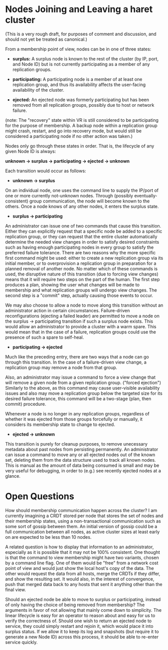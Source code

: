 Nodes Joining and Leaving a haret cluster
=================

(This is a very rough draft, for purposes of comment and discussion, and
should not yet be treated as canonical.)

From a membership point of view, nodes can be in one of three states:

- **surplus:**
A surplus node is known to the rest of the cluster (by IP, port, and Node
ID) but is not currently participating as a member of any replication groups.

- **participating:**
A participating node is a member of at least one replication group, and
thus its availability affects the user-facing availability of the cluster.

- **ejected:**
An ejected node was formerly participating but has been removed from all
replication groups, possibly due to host or network failure.

(note: The "recovery" state within VR is still considered to be participating
for the purpose of membership. A backup node within a replication group might
crash, restart, and go into recovery mode, but would still be considered a
participating node if no other action was taken.)

Nodes only go through these states in order. That is, the lifecycle of any
given Node ID is always:

**unknown -> surplus -> participating -> ejected -> unknown**

Each transition would occur as follows:

- **unknown -> surplus**

On an individual node, one uses the command line to supply the IP/port of one
or more currently not-unknown nodes. Through (possibly eventually-consistent)
group communication, the node will become known to the others. Once a node
knows of any other nodes, it enters the surplus state.

- **surplus -> participating**

An administrator can issue one of two commands that cause this transition.
Either they can explicitly request that a specific node be added to a specific
replication group, or they can request that the entire cluster automatically
determine the needed view changes in order to satisfy desired constraints
such as having enough participating nodes in every group to satisfy the
preferred failure tolerance. There are two reasons why the more specific first
command might be used: either to create a new replication group via its
initial member, or to overprovision a replication group in preparation for a
planned removal of another node. No matter which of these commands is used,
the disruptive nature of this transition (due to forcing view changes) means
that it will require two steps on the part of the human. The first step
produces a plan, showing the user what changes will be made to membership and
what replication groups will undergo view changes. The second step is a
"commit" step, actually causing those events to occur.

We may also choose to allow a node to move along this transition without an
administrator action in certain circumstances. Failure-driven reconfigurations
(ejecting a failed leader) are permitted to move a node on the
surplus -> participating transition if such a surplus node exists. This would
allow an administrator to provide a cluster with a warm spare. This would mean
that in the case of a failure, replication groups could use the presence of
such a spare to self-heal.

- **participating -> ejected**

Much like the preceding entry, there are two ways that a node can go through
this transition. In the case of a failure-driven view change, a replication
group may remove a node from that group. 

Also, an administrator may issue a command to force a view change that will
remove a given node from a given replication group. ("forced ejection")
Similarly to the above, as this command may cause user-visible availability
issues and also may move a replication group below the targeted size for its
desired failure tolerance, this command will be a two-stage (plan, then
commit) procedure.

Whenever a node is no longer in any replication groups, regardless of whether
it was ejected from those groups forcefully or manually, it considers its
membership state to change to ejected.

- **ejected -> unknown**
 
This transition is purely for cleanup purposes, to remove unecessary metadata
about past nodes from persisting permanently. An administrator can issue a
command to move any or all ejected nodes out of the known set, deleting them
from the data structure used to track all known nodes. This is manual as the
amount of data being consumed is small and may be very useful for debugging,
in order to (e.g.) see recently ejected nodes at a glance.

Open Questions
=============

How should membership communication happen across the cluster?
I am currently imagining a CRDT stored per node that stores the set of nodes
and their membership states, using a non-transactional communication such
as some sort of gossip between them. An initial version of gossip could be
a full communication between all nodes, as active cluster sizes at least early
on are expected to be less than 10 nodes.

A related question is how to display that information to an administrator,
especially as it is possible that it may not be 100% consistent. One thought
is that the command to view membership might have two variants, chosen by a
command line flag. One of them would be "free" from a network cost point of
view and would just show the local host's copy of the data. The other would
request the data from all hosts, merge the CRDTs if they differ, and show the
resulting set. It would also, in the interest of convergence, push that merged
data back to any hosts that sent it anything other than the final view. 

Should an ejected node be able to move to surplus or participating, instead of
only having the choice of being removed from membership? The arguments in
favor of not allowing that mainly come down to simplicity. The linear lifecycle
is easy for an operator to reason about and easy for us to verify the
correctness of. Should one wish to return an ejected node to service, they
could simply restart and rejoin it, which would place it into surplus status.
If we allow it to keep its log and snapshots (but require it to generate a new
Node ID) across this process, it should be able to re-enter service quickly.



